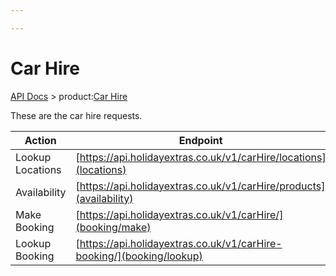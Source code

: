 ```yaml
---

---
```


# Car Hire

[API Docs](/hxapi/) > product:[Car Hire](index)

These are the car hire requests.

| Action | Endpoint | Method |
| --- | --- | --- |
| Lookup Locations | [https://api.holidayextras.co.uk/v1/carHire/locations](locations) | GET |
| Availability | [https://api.holidayextras.co.uk/v1/carHire/products](availability) | GET |
| Make Booking | [https://api.holidayextras.co.uk/v1/carHire/](booking/make) | POST |
| Lookup Booking | [https://api.holidayextras.co.uk/v1/carHire-booking/](booking/lookup) | GET |
